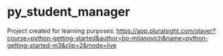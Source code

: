 # py_student_manager
Project created for learning purposes:
https://app.pluralsight.com/player?course=python-getting-started&author=bo-milanovich&name=python-getting-started-m3&clip=2&mode=live
